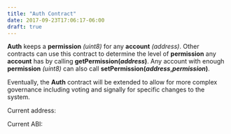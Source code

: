 ```yaml
---
title: "Auth Contract"
date: 2017-09-23T17:06:17-06:00
draft: true
---
```

**Auth** keeps a **permission** *(uint8)* for any **account** *(address)*. Other contracts can use this contract to determine the level of **permission** any **account** has by calling **getPermission(*address*)**. Any account with enough **permission** *(uint8)* can also call **setPermission(*address*,*permission*)**.

<!--RQC CODE solidity Auth/Auth.sol -->

Eventually, the **Auth** contract will be extended to allow for more complex governance including voting and signally for specific changes to the system.


Current address:
<!--RQC ADDRESS Auth/Auth.address -->

Current ABI:
<!--RQC ABI Auth/Auth.abi -->
